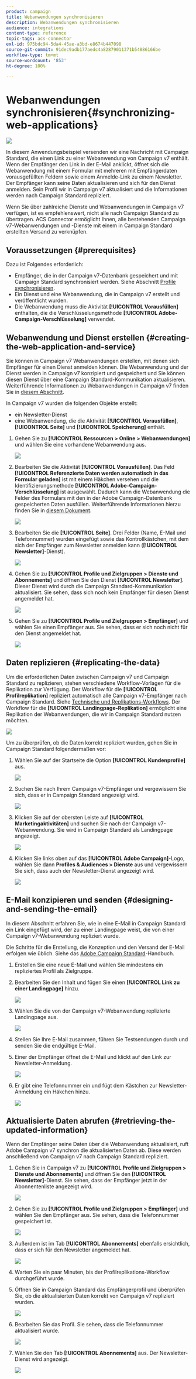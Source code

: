 ```yaml
---
product: campaign
title: Webanwendungen synchronisieren
description: Webanwendungen synchronisieren
audience: integrations
content-type: reference
topic-tags: acs-connector
exl-id: 975bdc94-5da4-45ae-a3bd-e8674b447098
source-git-commit: 91dec9adb177aedc4a82879011371b54886166be
workflow-type: tm+mt
source-wordcount: '853'
ht-degree: 100%

---
```


# Webanwendungen synchronisieren{#synchronizing-web-applications}

![](../../assets/v7-only.svg)

In diesem Anwendungsbeispiel versenden wir eine Nachricht mit Campaign Standard, die einen Link zu einer Webanwendung von Campaign v7 enthält. Wenn der Empfänger den Link in der E-Mail anklickt, öffnet sich die Webanwendung mit einem Formular mit mehreren mit Empfängerdaten vorausgefüllten Feldern sowie einem Anmelde-Link zu einem Newsletter. Der Empfänger kann seine Daten aktualisieren und sich für den Dienst anmelden. Sein Profil wir in Campaign v7 aktualisiert und die Informationen werden nach Campaign Standard repliziert.

Wenn Sie über zahlreiche Dienste und Webanwendungen in Campaign v7 verfügen, ist es empfehlenswert, nicht alle nach Campaign Standard zu übertragen. ACS Connector ermöglicht Ihnen, alle bestehenden Campaign v7-Webanwendungen und -Dienste mit einem in Campaign Standard erstellten Versand zu verknüpfen.

## Voraussetzungen {#prerequisites}

Dazu ist Folgendes erforderlich:

* Empfänger, die in der Campaign v7-Datenbank gespeichert und mit Campaign Standard synchronisiert werden. Siehe Abschnitt [Profile synchronisieren](../../integrations/using/synchronizing-profiles.md).
* Ein Dienst und eine Webanwendung, die in Campaign v7 erstellt und veröffentlicht wurden.
* Die Webanwendung muss die Aktivität **[!UICONTROL Vorausfüllen]** enthalten, die die Verschlüsselungsmethode **[!UICONTROL Adobe-Campaign-Verschlüsselung]** verwendet.

## Webanwendung und Dienst erstellen {#creating-the-web-application-and-service}

Sie können in Campaign v7 Webanwendungen erstellen, mit denen sich Empfänger für einen Dienst anmelden können. Die Webanwendung und der Dienst werden in Campaign v7 konzipiert und gespeichert und Sie können diesen Dienst über eine Campaign Standard-Kommunikation aktualisieren. Weiterführende Informationen zu Webanwendungen in Campaign v7 finden Sie in [diesem Abschnitt](../../web/using/adding-fields-to-a-web-form.md#subscription-checkboxes).

In Campaign v7 wurden die folgenden Objekte erstellt:

* ein Newsletter-Dienst
* eine Webanwendung, die die Aktivität **[!UICONTROL Vorausfüllen]**, **[!UICONTROL Seite]** und **[!UICONTROL Speicherung]** enthält.

1. Gehen Sie zu **[!UICONTROL Ressourcen > Online > Webanwendungen]** und wählen Sie eine vorhandene Webanwendung aus.

   ![](assets/acs_connect_lp_2.png)

1. Bearbeiten Sie die Aktivität **[!UICONTROL Vorausfüllen]**. Das Feld **[!UICONTROL Referenzierte Daten werden automatisch in das Formular geladen]** ist mit einem Häkchen versehen und die Identifizierungsmethode **[!UICONTROL Adobe-Campaign-Verschlüsselung]** ist ausgewählt. Dadurch kann die Webanwendung die Felder des Formulars mit den in der Adobe Campaign-Datenbank gespeicherten Daten ausfüllen. Weiterführende Informationen hierzu finden Sie in [diesem Dokument](../../web/using/publishing-a-web-form.md#pre-loading-the-form-data).

   ![](assets/acs_connect_lp_4.png)

1. Bearbeiten Sie die **[!UICONTROL Seite]**. Drei Felder (Name, E-Mail und Telefonnummer) wurden eingefügt sowie das Kontrollkästchen, mit dem sich der Empfänger zum Newsletter anmelden kann (**[!UICONTROL Newsletter]**-Dienst).

   ![](assets/acs_connect_lp_3.png)

1. Gehen Sie zu **[!UICONTROL Profile und Zielgruppen > Dienste und Abonnements]** und öffnen Sie den Dienst **[!UICONTROL Newsletter]**. Dieser Dienst wird durch die Campaign Standard-Kommunikation aktualisiert. Sie sehen, dass sich noch kein Empfänger für diesen Dienst angemeldet hat.

   ![](assets/acs_connect_lp_5.png)

1. Gehen Sie zu **[!UICONTROL Profile und Zielgruppen > Empfänger]** und wählen Sie einen Empfänger aus. Sie sehen, dass er sich noch nicht für den Dienst angemeldet hat.

   ![](assets/acs_connect_lp_6.png)

## Daten replizieren {#replicating-the-data}

Um die erforderlichen Daten zwischen Campaign v7 und Campaign Standard zu replizieren, stehen verschiedene Workflow-Vorlagen für die Replikation zur Verfügung. Der Workflow für die **[!UICONTROL Profilreplikation]** repliziert automatisch alle Campaign v7-Empfänger nach Campaign Standard. Siehe [Technische und Replikations-Workflows](../../integrations/using/acs-connector-principles-and-data-cycle.md#technical-and-replication-workflows). Der Workflow für die **[!UICONTROL Landingpage-Replikation]** ermöglicht eine Replikation der Webanwendungen, die wir in Campaign Standard nutzen möchten.

![](assets/acs_connect_lp_1.png)

Um zu überprüfen, ob die Daten korrekt repliziert wurden, gehen Sie in Campaign Standard folgendermaßen vor:

1. Wählen Sie auf der Startseite die Option **[!UICONTROL Kundenprofile]** aus.

   ![](assets/acs_connect_lp_7.png)

1. Suchen Sie nach Ihrem Campaign v7-Empfänger und vergewissern Sie sich, dass er in Campaign Standard angezeigt wird.

   ![](assets/acs_connect_lp_8.png)

1. Klicken Sie auf der obersten Leiste auf **[!UICONTROL Marketingaktivitäten]** und suchen Sie nach der Campaign v7-Webanwendung. Sie wird in Campaign Standard als Landingpage angezeigt.

   ![](assets/acs_connect_lp_9.png)

1. Klicken Sie links oben auf das **[!UICONTROL Adobe Campaign]**-Logo, wählen Sie dann **Profiles &amp; Audiences > Dienste** aus und vergewissern Sie sich, dass auch der Newsletter-Dienst angezeigt wird.

   ![](assets/acs_connect_lp_10.png)

## E-Mail konzipieren und senden {#designing-and-sending-the-email}

In diesem Abschnitt erfahren Sie, wie in eine E-Mail in Campaign Standard ein Link eingefügt wird, der zu einer Landingpage weist, die von einer Campaign v7-Webanwendung repliziert wurde.

Die Schritte für die Erstellung, die Konzeption und den Versand der E-Mail erfolgen wie üblich. Siehe das [Adobe Campaign Standard](https://helpx.adobe.com/de/support/campaign/standard.html)-Handbuch.

1. Erstellen Sie eine neue E-Mail und wählen Sie mindestens ein repliziertes Profil als Zielgruppe.
1. Bearbeiten Sie den Inhalt und fügen Sie einen **[!UICONTROL Link zu einer Landingpage]** hinzu.

   ![](assets/acs_connect_lp_12.png)

1. Wählen Sie die von der Campaign v7-Webanwendung replizierte Landingpage aus.

   ![](assets/acs_connect_lp_13.png)

1. Stellen Sie Ihre E-Mail zusammen, führen Sie Testsendungen durch und senden Sie die endgültige E-Mail.
1. Einer der Empfänger öffnet die E-Mail und klickt auf den Link zur Newsletter-Anmeldung.

   ![](assets/acs_connect_lp_14.png)

1. Er gibt eine Telefonnummer ein und fügt dem Kästchen zur Newsletter-Anmeldung ein Häkchen hinzu.

   ![](assets/acs_connect_lp_15.png)

## Aktualisierte Daten abrufen {#retrieving-the-updated-information}

Wenn der Empfänger seine Daten über die Webanwendung aktualisiert, ruft Adobe Campaign v7 synchron die aktualisierten Daten ab. Diese werden anschließend von Campaign v7 nach Campaign Standard repliziert.

1. Gehen Sie in Campaign v7 zu **[!UICONTROL Profile und Zielgruppen > Dienste und Abonnements]** und öffnen Sie den **[!UICONTROL Newsletter]**-Dienst. Sie sehen, dass der Empfänger jetzt in der Abonnentenliste angezeigt wird.

   ![](assets/acs_connect_lp_16.png)

1. Gehen Sie zu **[!UICONTROL Profile und Zielgruppen > Empfänger]** und wählen Sie den Empfänger aus. Sie sehen, dass die Telefonnummer gespeichert ist.

   ![](assets/acs_connect_lp_17.png)

1. Außerdem ist im Tab **[!UICONTROL Abonnements]** ebenfalls ersichtlich, dass er sich für den Newsletter angemeldet hat.

   ![](assets/acs_connect_lp_18.png)

1. Warten Sie ein paar Minuten, bis der Profilreplikations-Workflow durchgeführt wurde.
1. Öffnen Sie in Campaign Standard das Empfängerprofil und überprüfen Sie, ob die aktualisierten Daten korrekt von Campaign v7 repliziert wurden.

   ![](assets/acs_connect_lp_19.png)

1. Bearbeiten Sie das Profil. Sie sehen, dass die Telefonnummer aktualisiert wurde.

   ![](assets/acs_connect_lp_20.png)

1. Wählen Sie den Tab **[!UICONTROL Abonnements]** aus. Der Newsletter-Dienst wird angezeigt.

   ![](assets/acs_connect_lp_21.png)
